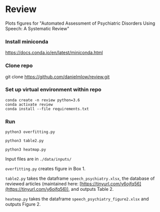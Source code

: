 # Review
Plots figures for "Automated Assessment of Psychiatric Disorders Using Speech: A Systematic Review"

### Install miniconda 
https://docs.conda.io/en/latest/miniconda.html

### Clone repo 
git clone https://github.com/danielmlow/review.git

### Set up virtual environment within repo

```
conda create -n review python=3.6
conda activate review
conda install --file requirements.txt
```


### Run

```
python3 overfitting.py

python3 table2.py

python3 heatmap.py
```

Input files are in `./data/inputs/`

`overfitting.py` creates figure in Box 1.

`table2.py` takes the dataframe `speech_psychiatry.xlsx`, the database of reviewed articles (maintained here: [https://tinyurl.com/y6ojfq56](https://tinyurl.com/y6ojfq56)), and outputs Table 2.

`heatmap.py` takes the dataframe `speech_psychiatry_figure2.xlsx` and outputs Figure 2.

